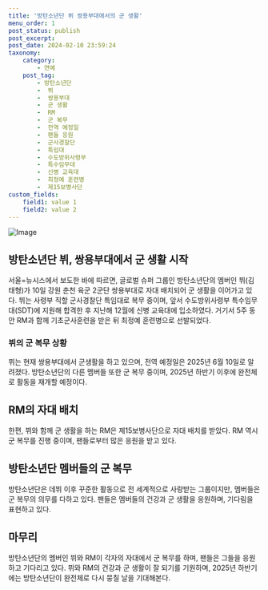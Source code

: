 ```yaml
---
title: '방탄소년단 뷔 쌍용부대에서의 군 생활'
menu_order: 1
post_status: publish
post_excerpt: 
post_date: 2024-02-10 23:59:24
taxonomy:
    category:
        - 연예
    post_tag:
        - 방탄소년단
        -  뷔
        -  쌍용부대
        -  군 생활
        -  RM
        -  군 복무
        -  전역 예정일
        -  팬들 응원
        -  군사경찰단
        -  특임대
        -  수도방위사령부
        -  특수임무대
        -  신병 교육대
        -  최정예 훈련병
        -  제15보병사단
custom_fields:
    field1: value 1
    field2: value 2
---
```


![Image](https://ssl.pstatic.net/mimgnews/image/003/2024/02/10/NISI20240210_0001478229_web_20240210171451_20240210172605155.jpg?type=w540)

## 방탄소년단 뷔, 쌍용부대에서 군 생활 시작
서울=뉴시스에서 보도한 바에 따르면, 글로벌 슈퍼 그룹인 방탄소년단의 멤버인 뷔(김태형)가 10일 강원 춘천 육군 2군단 쌍용부대로 자대 배치되어 군 생활을 이어가고 있다. 뷔는 사령부 직할 군사경찰단 특임대로 복무 중이며, 앞서 수도방위사령부 특수임무대(SDT)에 지원해 합격한 후 지난해 12월에 신병 교육대에 입소하였다. 거기서 5주 동안 RM과 함께 기초군사훈련을 받은 뒤 최정예 훈련병으로 선발되었다.
### 뷔의 군 복무 상황
뷔는 현재 쌍용부대에서 군생활을 하고 있으며, 전역 예정일은 2025년 6월 10일로 알려졌다. 방탄소년단의 다른 멤버들 또한 군 복무 중이며, 2025년 하반기 이후에 완전체로 활동을 재개할 예정이다.
## RM의 자대 배치
한편, 뷔와 함께 군 생활을 하는 RM은 제15보병사단으로 자대 배치를 받았다. RM 역시 군 복무를 진행 중이며, 팬들로부터 많은 응원을 받고 있다.
## 방탄소년단 멤버들의 군 복무
방탄소년단은 데뷔 이후 꾸준한 활동으로 전 세계적으로 사랑받는 그룹이지만, 멤버들은 군 복무의 의무를 다하고 있다. 팬들은 멤버들의 건강과 군 생활을 응원하며, 기다림을 표현하고 있다.
## 마무리
방탄소년단의 멤버인 뷔와 RM이 각자의 자대에서 군 복무를 하며, 팬들은 그들을 응원하고 기다리고 있다. 뷔와 RM의 건강과 군 생활이 잘 되기를 기원하며, 2025년 하반기에는 방탄소년단이 완전체로 다시 뭉칠 날을 기대해본다.
